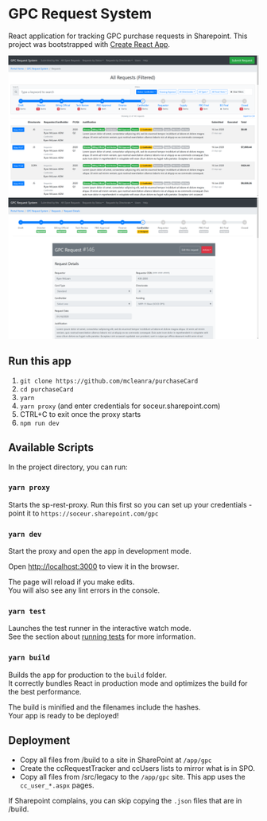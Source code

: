 # GPC Request System

React application for tracking GPC purchase requests in Sharepoint. This project was bootstrapped with [Create React App](https://github.com/facebook/create-react-app). <br />

![Screenshot](./src/assets/img/screenshot.png)
<br />
![Screenshot](./src/assets/img/screenshot-request.png)

## Run this app

1. `git clone https://github.com/mcleanra/purchaseCard`
2. `cd purchaseCard`
3. `yarn`
4. `yarn proxy` (and enter credentials for soceur.sharepoint.com)
5. CTRL+C to exit once the proxy starts
6. `npm run dev`

## Available Scripts

In the project directory, you can run:

### `yarn proxy`

Starts the sp-rest-proxy. Run this first so you can set up your credentials - point it to `https://soceur.sharepoint.com/gpc`

### `yarn dev`

Start the proxy and open the app in development mode.<br />

Open [http://localhost:3000](http://localhost:3000) to view it in the browser.

The page will reload if you make edits.<br />
You will also see any lint errors in the console.

### `yarn test`

Launches the test runner in the interactive watch mode.<br />
See the section about [running tests](https://facebook.github.io/create-react-app/docs/running-tests) for more information.

### `yarn build`

Builds the app for production to the `build` folder.<br />
It correctly bundles React in production mode and optimizes the build for the best performance.

The build is minified and the filenames include the hashes.<br />
Your app is ready to be deployed!

## Deployment

- Copy all files from /build to a site in SharePoint at `/app/gpc`
- Create the ccRequestTracker and ccUsers lists to mirror what is in SPO.
- Copy all files from /src/legacy to the `/app/gpc` site. This app uses the `cc_user_*.aspx` pages.

If Sharepoint complains, you can skip copying the `.json` files that are in /build.
